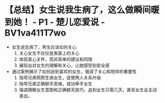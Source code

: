 # 【总结】女生说我生病了，这么做瞬间暖到她！ - P1 - 楚儿恋爱说 - BV1va411T7wo

-   女生说生病了，男生应该如何关心
    1.  关心女生不仅仅是表面上的关心
    2.  体现真心关怀，而非简单的建议和同情
    3.  展现出对女生的理解和关心，让她感受到安全感
-   通过案例展示了如何追到喜欢的女生，强调了关心和陪伴的重要性
    1.  指导兄弟照顾生病女生，促使两人关系升级
    2.  指导兄弟正确聊天思维，成功牵手女生
    3.  强调理解女生意图和正确聊天技巧，追到女生只需几天，甚至女生会主动表白。